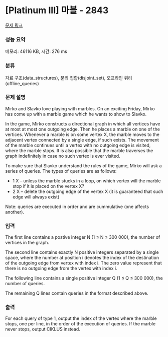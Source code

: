 # [Platinum III] 마블 - 2843 

[문제 링크](https://www.acmicpc.net/problem/2843) 

### 성능 요약

메모리: 46116 KB, 시간: 276 ms

### 분류

자료 구조(data_structures), 분리 집합(disjoint_set), 오프라인 쿼리(offline_queries)

### 문제 설명

<p>Mirko and Slavko love playing with marbles. On an exciting Friday, Mirko has come up with a marble game which he wants to show to Slavko.</p>

<p>In the game, Mirko constructs a directional graph in which all vertices have at most at most one outgoing edge. Then he places a marble on one of the vertices. Whenever a marble is on some vertex X, the marble moves to the adjacent vertex connected by a single edge, if such exists. The movement of the marble continues until a vertex with no outgoing edge is visited, where the marble stops. It is also possible that the marble traverses the graph indefinitely in case no such vertex is ever visited.</p>

<p>To make sure that Slavko understand the rules of the game, Mirko will ask a series of queries. The types of queries are as follows:</p>

<ul>
	<li>1 X – unless the marble stucks in a loop, on which vertex will the marble stop if it is placed on the vertex X?</li>
	<li>2 X – delete the outgoing edge of the vertex X (it is guaranteed that such edge will always exist) </li>
</ul>

<p>Note: queries are executed in order and are cummulative (one affects another).</p>

### 입력 

 <p>The first line contains a postive integer N (1 ≤ N ≤ 300 000), the number of vertices in the graph.</p>

<p>The second line contains exactly N positive integers separated by a single space, where the number at position i denotes the index of the destination of the outgoing edge from vertex with index i. The zero value represent that there is no outgoing edge from the vertex with index i.</p>

<p>The following line contains a single positive integer Q (1 ≤ Q ≤ 300 000), the number of queries.</p>

<p>The remaining Q lines contain queries in the format described above.</p>

### 출력 

 <p>For each query of type 1, output the index of the vertex where the marble stops, one per line, in the order of the execution of queries. If the marble never stops, output CIKLUS instead.</p>

